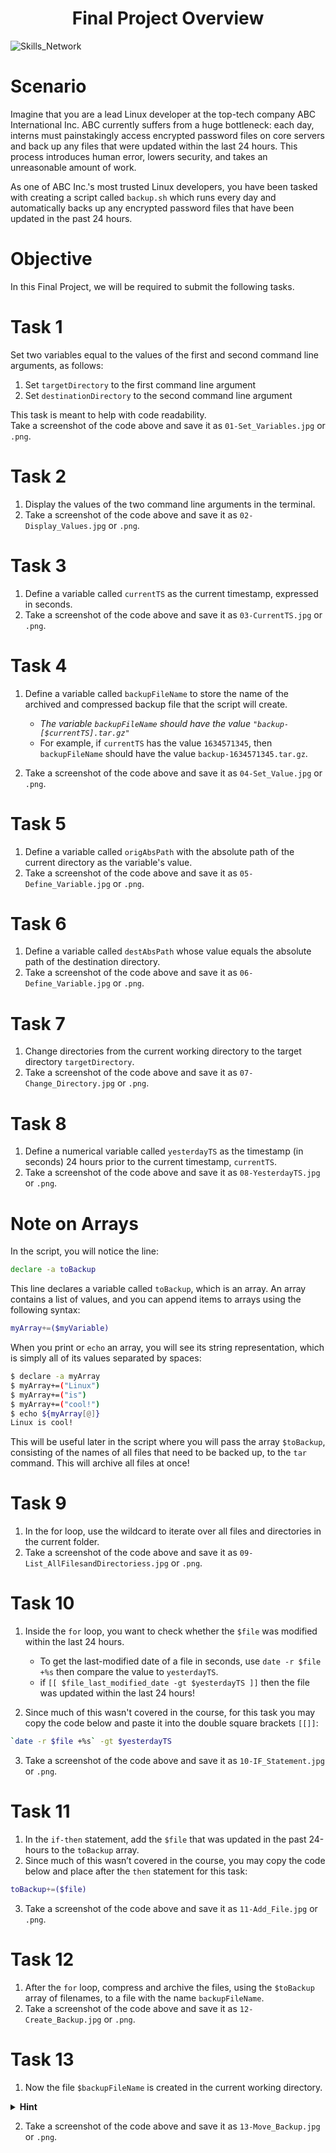 <div align="center">
  <h1>Final Project Overview</h1>
</div>


![Skills_Network](https://cf-courses-data.s3.us.cloud-object-storage.appdomain.cloud/IBMSkillsNetwork-PY0221EN-Coursera/images/image.png)    

# Scenario  

Imagine that you are a lead Linux developer at the top-tech company ABC International Inc. ABC currently suffers from a huge bottleneck: each day, interns must painstakingly access encrypted password files on core servers and back up any files that were updated within the last 24 hours. This process introduces human error, lowers security, and takes an unreasonable amount of work.  

As one of ABC Inc.'s most trusted Linux developers, you have been tasked with creating a script called `backup.sh` which runs every day and automatically backs up any encrypted password files that have been updated in the past 24 hours.  

# Objective  

In this Final Project, we will be required to submit the following tasks.  

# Task 1

Set two variables equal to the values of the first and second command line arguments, as follows:  

1. Set `targetDirectory` to the first command line argument  
2. Set `destinationDirectory` to the second command line argument

This task is meant to help with code readability.  
Take a screenshot of the code above and save it as `01-Set_Variables.jpg` or `.png`.  

# Task 2  

1. Display the values of the two command line arguments in the terminal.
2. Take a screenshot of the code above and save it as `02-Display_Values.jpg` or `.png`.

# Task 3  

1. Define a variable called `currentTS` as the current timestamp, expressed in seconds.
2. Take a screenshot of the code above and save it as `03-CurrentTS.jpg` or `.png`.

# Task 4  

1. Define a variable called `backupFileName` to store the name of the archived and compressed backup file that the script will create.
    * *The variable `backupFileName` should have the value `"backup-[$currentTS].tar.gz"`*
    * For example, if `currentTS` has the value `1634571345`, then `backupFileName` should have the value `backup-1634571345.tar.gz`.  

2. Take a screenshot of the code above and save it as `04-Set_Value.jpg` or `.png`.

# Task 5  

1. Define a variable called `origAbsPath` with the absolute path of the current directory as the variable's value.
2. Take a screenshot of the code above and save it as `05-Define_Variable.jpg` or `.png`.

# Task 6  

1. Define a variable called `destAbsPath` whose value equals the absolute path of the destination directory.
2. Take a screenshot of the code above and save it as `06-Define_Variable.jpg` or `.png`.

# Task 7  

1. Change directories from the current working directory to the target directory `targetDirectory`.
2. Take a screenshot of the code above and save it as `07-Change_Directory.jpg` or `.png`.

# Task 8  

1. Define a numerical variable called `yesterdayTS` as the timestamp (in seconds) 24 hours prior to the current timestamp, `currentTS`.
2. Take a screenshot of the code above and save it as `08-YesterdayTS.jpg` or `.png`.

# Note on Arrays

In the script, you will notice the line:  

```bash
declare -a toBackup
```

This line declares a variable called `toBackup`, which is an array. An array contains a list of values, and you can append items to arrays using the following syntax:  

```bash
myArray+=($myVariable)
```

When you print or `echo` an array, you will see its string representation, which is simply all of its values separated by spaces:  

```bash
$ declare -a myArray
$ myArray+=("Linux")
$ myArray+=("is")
$ myArray+=("cool!")
$ echo ${myArray[@]}
Linux is cool!
```

This will be useful later in the script where you will pass the array `$toBackup`, consisting of the names of all files that need to be backed up, to the `tar` command. This will archive all files at once!

# Task 9  

1. In the for loop, use the wildcard to iterate over all files and directories in the current folder.
2. Take a screenshot of the code above and save it as `09-List_AllFilesandDirectoriess.jpg` or `.png`.

# Task 10  

1. Inside the `for` loop, you want to check whether the `$file` was modified within the last 24 hours.

   * To get the last-modified date of a file in seconds, use `date -r $file +%s` then compare the value to `yesterdayTS`.
   * if `[[ $file_last_modified_date -gt $yesterdayTS ]]` then the file was updated within the last 24 hours!

2. Since much of this wasn't covered in the course, for this task you may copy the code below and paste it into the double square brackets `[[]]`:

```bash
`date -r $file +%s` -gt $yesterdayTS
```
3. Take a screenshot of the code above and save it as `10-IF_Statement.jpg` or `.png`.

# Task 11  

1. In the `if-then` statement, add the `$file` that was updated in the past 24-hours to the `toBackup` array.
2. Since much of this wasn’t covered in the course, you may copy the code below and place after the `then` statement for this task:

```bash
toBackup+=($file)
```

3. Take a screenshot of the code above and save it as `11-Add_File.jpg` or `.png`.

# Task 12  

1. After the `for` loop, compress and archive the files, using the `$toBackup` array of filenames, to a file with the name `backupFileName`.
2. Take a screenshot of the code above and save it as `12-Create_Backup.jpg` or `.png`.

# Task 13  

1. Now the file `$backupFileName` is created in the current working directory.  

<details>
<summary><b>Hint</b></summary>

*Move the file `backupFileName` to the destination directory located at `destAbsPath`.*

</details>  

2. Take a screenshot of the code above and save it as `13-Move_Backup.jpg` or `.png`.
